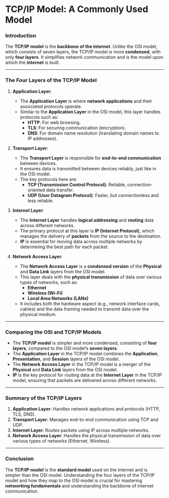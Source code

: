 # TCP/IP Model: A Commonly Used Model

### Introduction

The **TCP/IP model** is the **backbone of the internet**. Unlike the OSI model, which consists of seven layers, the TCP/IP model is more **condensed**, with only **four layers**. It simplifies network communication and is the model upon which the **internet** is built.

---

### The Four Layers of the TCP/IP Model

1. **Application Layer**:
   - The **Application Layer** is where **network applications** and their associated protocols operate.
   - Similar to the **Application Layer** in the OSI model, this layer handles protocols such as:
     - **HTTP**: For web browsing.
     - **TLS**: For securing communication (encryption).
     - **DNS**: For domain name resolution (translating domain names to IP addresses).

2. **Transport Layer**:
   - The **Transport Layer** is responsible for **end-to-end communication** between devices.
   - It ensures data is transmitted between devices reliably, just like in the OSI model.
   - The key protocols here are:
     - **TCP (Transmission Control Protocol)**: Reliable, connection-oriented data transfer.
     - **UDP (User Datagram Protocol)**: Faster, but connectionless and less reliable.

3. **Internet Layer**:
   - The **Internet Layer** handles **logical addressing** and **routing** data across different networks.
   - The primary protocol at this layer is **IP (Internet Protocol)**, which manages the delivery of **packets** from the source to the destination.
   - **IP** is essential for moving data across multiple networks by determining the best path for each packet.

4. **Network Access Layer**:
   - The **Network Access Layer** is a **condensed version** of the **Physical** and **Data Link** layers from the OSI model.
   - This layer deals with the **physical transmission** of data over various types of networks, such as:
     - **Ethernet**
     - **Wireless (Wi-Fi)**
     - **Local Area Networks (LANs)**
   - It includes both the hardware aspect (e.g., network interface cards, cables) and the data framing needed to transmit data over the physical medium.

---

### Comparing the OSI and TCP/IP Models

- The **TCP/IP model** is simpler and more condensed, consisting of **four layers**, compared to the OSI model’s **seven layers**.
- The **Application Layer** in the TCP/IP model combines the **Application**, **Presentation**, and **Session** layers of the OSI model.
- The **Network Access Layer** in the TCP/IP model is a merger of the **Physical** and **Data Link** layers from the OSI model.
- **IP** is the key protocol for routing data at the **Internet Layer** in the TCP/IP model, ensuring that packets are delivered across different networks.

---

### Summary of the TCP/IP Layers

1. **Application Layer**: Handles network applications and protocols (HTTP, TLS, DNS).
2. **Transport Layer**: Manages end-to-end communication using TCP and UDP.
3. **Internet Layer**: Routes packets using IP across multiple networks.
4. **Network Access Layer**: Handles the physical transmission of data over various types of networks (Ethernet, Wireless).

---

### Conclusion

The **TCP/IP model** is the **standard model** used on the internet and is simpler than the OSI model. Understanding the four layers of the TCP/IP model and how they map to the OSI model is crucial for mastering **networking fundamentals** and understanding the backbone of internet communication.
